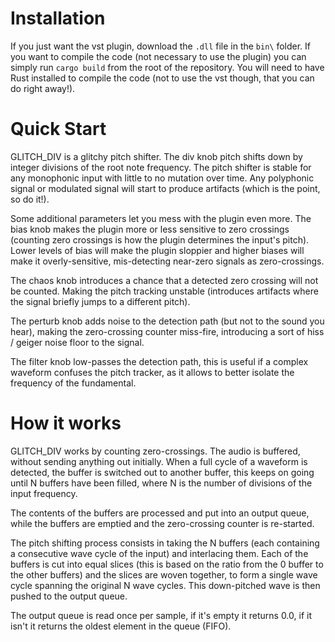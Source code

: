 # Installation
If you just want the vst plugin, download the `.dll` file in the `bin\` folder.
If you want to compile the code (not necessary to use the plugin) you can simply
run `cargo build` from the root of the repository. You will need to have Rust
installed to compile the code (not to use the vst though, that you can do right
away!).

# Quick Start
GLITCH_DIV is a glitchy pitch shifter. The div knob pitch shifts down by integer
divisions of the root note frequency. The pitch shifter is stable for any monophonic
input with little to no mutation over time. Any polyphonic signal or modulated
signal will start to produce artifacts (which is the point, so do it!).

Some additional parameters let you mess with the plugin even more. The bias knob
makes the plugin more or less sensitive to zero crossings (counting zero crossings
is how the plugin determines the input's pitch). Lower levels of bias will make
the plugin sloppier and higher biases will make it overly-sensitive, mis-detecting
near-zero signals as zero-crossings.

The chaos knob introduces a chance that a detected zero crossing will not be
counted. Making the pitch tracking unstable (introduces artifacts where the signal
briefly jumps to a different pitch).

The perturb knob adds noise to the detection path (but not to the sound you hear),
making the zero-crossing counter miss-fire, introducing a sort of hiss / geiger
noise floor to the signal.

The filter knob low-passes the detection path, this is useful if a complex waveform
confuses the pitch tracker, as it allows to better isolate the frequency of the
fundamental.

# How it works
GLITCH_DIV works by counting zero-crossings. The audio is buffered, without sending
anything out initially. When a full cycle of a waveform is detected, the buffer
is switched out to another buffer, this keeps on going until N buffers have been
filled, where N is the number of divisions of the input frequency.

The contents of the buffers are processed and put into an output queue, while 
the buffers are emptied and the zero-crossing counter is re-started.

The pitch shifting process consists in taking the N buffers (each containing a
consecutive wave cycle of the input) and interlacing them. Each of the buffers
is cut into equal slices (this is based on the ratio from the 0 buffer to the
other buffers) and the slices are woven together, to form a single wave cycle
spanning the original N wave cycles. This down-pitched wave is then pushed to
the output queue.

The output queue is read once per sample, if it's empty it returns 0.0, if it isn't
it returns the oldest element in the queue (FIFO).
